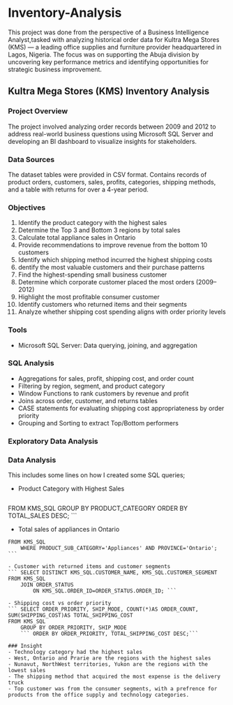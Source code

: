 # Inventory-Analysis
This project was done from the perspective of a Business Intelligence Analyst,tasked with analyzing historical order data for Kultra Mega Stores (KMS) — a leading office supplies and furniture provider headquartered in Lagos, Nigeria. The focus was on supporting the Abuja division by uncovering key performance metrics and identifying opportunities for strategic business improvement.

## Kultra Mega Stores (KMS) Inventory Analysis

### Project Overview
The project involved analyzing order records between 2009 and 2012 to address real-world business questions using Microsoft SQL Server and developing an BI dashboard to visualize insights for stakeholders.

### Data Sources
The dataset tables were provided in CSV format. Contains records of product orders, customers, sales, profits, categories, shipping methods, and a table with returns for over a 4-year period.

### Objectives
1. Identify the product category with the highest sales
2. Determine the Top 3 and Bottom 3 regions by total sales
3. Calculate total appliance sales in Ontario
4. Provide recommendations to improve revenue from the bottom 10 customers
5. Identify which shipping method incurred the highest shipping costs
6. dentify the most valuable customers and their purchase patterns
7. Find the highest-spending small business customer
8. Determine which corporate customer placed the most orders (2009–2012)
9. Highlight the most profitable consumer customer
10. Identify customers who returned items and their segments
11. Analyze whether shipping cost spending aligns with order priority levels

### Tools
- Microsoft SQL Server: Data querying, joining, and aggregation

### SQL Analysis
- Aggregations for sales, profit, shipping cost, and order count
- Filtering by region, segment, and product category
- Window Functions to rank customers by revenue and profit
- Joins across order, customer, and returns tables
- CASE statements for evaluating shipping cost appropriateness by order priority
- Grouping and Sorting to extract Top/Bottom performers

### Exploratory Data Analysis

### Data Analysis
This includes some lines on how I created some SQL queries;
- Product Category with Highest Sales
  ``` SELECT PRODUCT_CATEGORY, SUM(SALES)AS TOTAL_SALES
FROM KMS_SQL
	GROUP BY PRODUCT_CATEGORY
	ORDER BY TOTAL_SALES DESC; ```

- Total sales of appliances in Ontario
``` SELECT SUM(SALES)AS TOTAL_SALES
FROM KMS_SQL
	WHERE PRODUCT_SUB_CATEGORY='Appliances' AND PROVINCE='Ontario'; ```

- Customer with returned items and customer segments
``` SELECT DISTINCT KMS_SQL.CUSTOMER_NAME, KMS_SQL.CUSTOMER_SEGMENT
FROM KMS_SQL
	JOIN ORDER_STATUS 
		ON KMS_SQL.ORDER_ID=ORDER_STATUS.ORDER_ID; ```

- Shipping cost vs order priority
``` SELECT ORDER_PRIORITY, SHIP_MODE, COUNT(*)AS ORDER_COUNT, SUM(SHIPPING_COST)AS TOTAL_SHIPPING_COST
FROM KMS_SQL
	GROUP BY ORDER_PRIORITY, SHIP_MODE
	``` ORDER BY ORDER_PRIORITY, TOTAL_SHIPPING_COST DESC;```

### Insight
- Technology category had the highest sales
- West, Ontario and Prarie are the regions with the highest sales
- Nunavut, NorthWest territories, Yukon are the regions with the lowest sales
- The shipping method that acquired the most expense is the delivery truck
- Top customer was from the consumer segments, with a prefrence for products from the office supply and technology categories.
